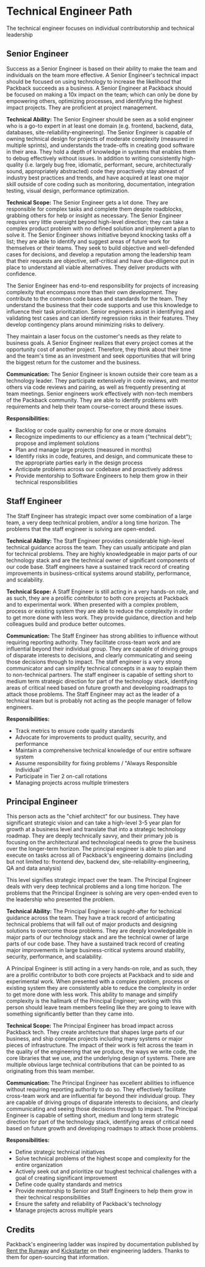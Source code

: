 # Technical Engineer Path

The technical engineer focuses on individual contributorship and technical leadership

## Senior Engineer

Success as a Senior Engineer is based on their ability to make the team and individuals on the team more effective. A Senior Engineer's technical impact should be focused on using technology to increase the likelihood that Packback succeeds as a business. A Senior Engineer at Packback should be focused on making a 10x impact on the team; which can only be done by empowering others, optimizing processes, and identifying the highest impact projects. They are proficient at project management.

**Technical Ability:** The Senior Engineer should be seen as a solid engineer who is a go-to expert in at least one domain (e.g. frontend, backend, data, databases, site-reliability-engineering). The Senior Engineer is capable of owning technical design for projects of moderate complexity (measured in multiple sprints), and understands the trade-offs in creating good software in their area. They hold a depth of knowledge in systems that enables them to debug effectively without issues. In addition to writing consistently high-quality (i.e. largely bug free, idiomatic, performant, secure, architecturally sound, appropriately abstracted) code they proactively stay abreast of industry best practices and trends, and have acquired at least one major skill outside of core coding such as monitoring, documentation, integration testing, visual design, performance optimization.

**Technical Scope:** The Senior Engineer gets a lot done. They are responsible for complex tasks and complete them despite roadblocks, grabbing others for help or insight as necessary. The Senior Engineer requires very little oversight beyond high-level direction; they can take a complex product problem with no defined solution and implement a plan to solve it. The Senior Engineer shows initiative beyond knocking tasks off a list; they are able to identify and suggest areas of future work for themselves or their teams. They seek to build objective and well-defended cases for decisions, and develop a reputation among the leadership team that their requests are objective, self-critical and have due-diligence put in place to understand all viable alternatives. They deliver products with confidence.

The Senior Engineer has end-to-end responsibility for projects of increasing complexity that encompass more than their own development. They contribute to the common code bases and standards for the team. They understand the business that their code supports and use this knowledge to influence their task prioritization. Senior engineers assist in identifying and validating test cases and can identify regression risks in their features. They develop contingency plans around minimizing risks to delivery.

They maintain a laser focus on the customer's needs as they relate to business goals. A Senior Engineer realizes that every project comes at the opportunity cost of another project. Therefore, they think about their time and the team's time as an investment and seek opportunities that will bring the biggest return for the customer and the business.

**Communication:** The Senior Engineer is known outside their core team as a technology leader. They participate extensively in code reviews, and mentor others via code reviews and pairing, as well as frequently presenting at team meetings. Senior engineers work effectively with non-tech members of the Packback community. They are able to identify problems with requirements and help their team course-correct around these issues.

**Responsibilities:**

* Backlog or code quality ownership for one or more domains
* Recognize impediments to our efficiency as a team ("technical debt"); propose and implement solutions
* Plan and manage large projects (measured in months)
* Identify risks in code, features, and design, and communicate these to the appropriate parties early in the design process
* Anticipate problems across our codebase and proactively address
* Provide mentorship to Software Engineers to help them grow in their technical responsibilities

## Staff Engineer

The Staff Engineer has strategic impact over some combination of a large team, a very deep technical problem, and/or a long time horizon. The problems that the staff engineer is solving are open-ended.

**Technical Ability:** The Staff Engineer provides considerable high-level technical guidance across the team. They can usually anticipate and plan for technical problems. They are highly knowledgeable in major parts of our technology stack and are the technical owner of significant components of our code base. Staff engineers have a sustained track record of creating improvements in business-critical systems around stability, performance, and scalability.

**Technical Scope:** A Staff Engineer is still acting in a very hands-on role, and as such, they are a prolific contributor to both core projects at Packback and to experimental work. When presented with a complex problem, process or existing system they are able to reduce the complexity in order to get more done with less work. They provide guidance, direction and help colleagues build and produce better outcomes.

**Communication:** The Staff Engineer has strong abilities to influence without requiring reporting authority. They facilitate cross-team work and are influential beyond their individual group. They are capable of driving groups of disparate interests to decisions, and clearly communicating and seeing those decisions through to impact. The staff engineer is a very strong communicator and can simplify technical concepts in a way to explain them to non-technical partners. The staff engineer is capable of setting short to medium term strategic direction for part of the technology stack, identifying areas of critical need based on future growth and developing roadmaps to attack those problems. The Staff Engineer may act as the leader of a technical team but is probably not acting as the people manager of fellow engineers.

**Responsibilities:**

* Track metrics to ensure code quality standards
* Advocate for improvements to product quality, security, and performance
* Maintain a comprehensive technical knowledge of our entire software system
* Assume responsibility for fixing problems / "Always Responsible Individual"
* Participate in Tier 2 on-call rotations
* Managing projects across multiple trimesters

## Principal Engineer

This person acts as the "chief architect" for our business. They have significant strategic vision and can take a high-level 3-5 year plan for growth at a business level and translate that into a strategic technology roadmap. They are deeply technically savvy, and their primary job is focusing on the architectural and technological needs to grow the business over the longer-term horizon. The principal engineer is able to plan and execute on tasks across all of Packback's engineering domains (including but not limited to: frontend dev, backend dev, site-reliability-engineering, QA and data analysis)

This level signifies strategic impact over the team. The Principal Engineer deals with very deep technical problems and a long time horizon. The problems that the Principal Engineer is solving are very open-ended even to the leadership who presented the problem.

**Technical Ability:** The Principal Engineer is sought-after for technical guidance across the team. They have a track record of anticipating technical problems that will fall out of major products and designing solutions to overcome those problems. They are deeply knowledgeable in major parts of our technology stack and are the technical owner of large parts of our code base. They have a sustained track record of creating major improvements in large business-critical systems around stability, security, performance, and scalability.

A Principal Engineer is still acting in a very hands-on role, and as such, they are a prolific contributor to both core projects at Packback and to side and experimental work. When presented with a complex problem, process or existing system they are consistently able to reduce the complexity in order to get more done with less work. This ability to manage and simplify complexity is the hallmark of the Principal Engineer; working with this person should leave team members feeling like they are going to leave with something significantly better than they came into.

**Technical Scope:** The Principal Engineer has broad impact across Packback tech. They create architecture that shapes large parts of our business, and ship complex projects including many systems or major pieces of infrastructure. The impact of their work is felt across the team in the quality of the engineering that we produce, the ways we write code, the core libraries that we use, and the underlying design of systems. There are multiple obvious large technical contributions that can be pointed to as originating from this team member.

**Communication:** The Principal Engineer has excellent abilities to influence without requiring reporting authority to do so. They effectively facilitate cross-team work and are influential far beyond their individual group. They are capable of driving groups of disparate interests to decisions, and clearly communicating and seeing those decisions through to impact. The Principal Engineer is capable of setting short, medium and long term strategic direction for part of the technology stack, identifying areas of critical need based on future growth and developing roadmaps to attack those problems.

**Responsibilities:**

* Define strategic technical initiatives
* Solve technical problems of the highest scope and complexity for the entire organization
* Actively seek out and prioritize our toughest technical challenges with a goal of creating significant improvement
* Define code quality standards and metrics
* Provide mentorship to Senior and Staff Engineers to help them grow in their technical responsibilities
* Ensure the safety and reliability of Packback's technology
* Manage projects across multiple years

## Credits

Packback's engineering ladder was inspired by documentation published by [Rent the Runway](https://dresscode.renttherunway.com/blog/ladder) and [Kickstarter](https://kickstarter.engineering/the-kickstarter-engineering-and-data-team-ladder-96996c3b327) on their engineering ladders. Thanks to them for open-sourcing that information.

